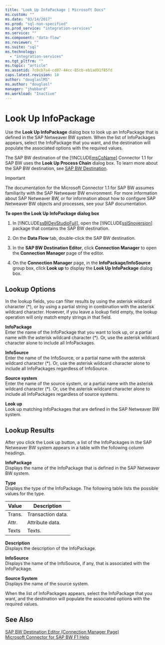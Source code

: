 ```yaml
---
title: "Look Up InfoPackage | Microsoft Docs"
ms.custom: ""
ms.date: "03/14/2017"
ms.prod: "sql-non-specified"
ms.prod_service: "integration-services"
ms.service: ""
ms.component: "data-flow"
ms.reviewer: ""
ms.suite: "sql"
ms.technology: 
  - "integration-services"
ms.tgt_pltfrm: ""
ms.topic: "article"
ms.assetid: 7c0cb7a4-cd07-44cc-85cb-eb1ad91f85fd
caps.latest.revision: 10
author: "douglaslMS"
ms.author: "douglasl"
manager: "jhubbard"
ms.workload: "Inactive"
---
```

# Look Up InfoPackage
  Use the **Look Up InfoPackage** dialog box to look up an InfoPackage that is defined in the SAP Netweaver BW system. When the list of InfoPackages appears, select the InfoPackage that you want, and the destination will populate the associated options with the required values.  
  
 The SAP BW destination of the [!INCLUDE[msCoName](../../includes/msconame-md.md)] Connector 1.1 for SAP BW uses the **Look Up Process Chain** dialog box. To learn more about the SAP BW destination, see [SAP BW Destination](../../integration-services/data-flow/sap-bw-destination.md).  
  
> [!IMPORTANT]  
>  The documentation for the Microsoft Connector 1.1 for SAP BW assumes familiarity with the SAP Netweaver BW environment. For more information about SAP Netweaver BW, or for information about how to configure SAP Netweaver BW objects and processes, see your SAP documentation.  
  
 **To open the Look Up InfoPackage dialog box**  
  
1.  In [!INCLUDE[ssBIDevStudioFull](../../includes/ssbidevstudiofull-md.md)], open the [!INCLUDE[ssISnoversion](../../includes/ssisnoversion-md.md)] package that contains the SAP BW destination.  
  
2.  On the **Data Flow** tab, double-click the SAP BW destination.  
  
3.  In the **SAP BW Destination Editor**, click **Connection Manager** to open the **Connection Manager** page of the editor.  
  
4.  On the **Connection Manager** page, in the **InfoPackage/InfoSource** group box, click **Look up** to display the **Look Up InfoPackage** dialog box.  
  
## Lookup Options  
 In the lookup fields, you can filter results by using the asterisk wildcard character (*), or by using a partial string in combination with the asterisk wildcard character. However, if you leave a lookup field empty, the lookup operation will only match empty strings in that field.  
  
 **InfoPackage**  
 Enter the name of the InfoPackage that you want to look up, or a partial name with the asterisk wildcard character (*). Or, use the asterisk wildcard character alone to include all InfoPackages.  
  
 **InfoSource**  
 Enter the name of the InfoSource, or a partial name with the asterisk wildcard character (*). Or, use the asterisk wildcard character alone to include all InfoPackages regardless of InfoSource.  
  
 **Source system**  
 Enter the name of the source system, or a partial name with the asterisk wildcard character (*). Or, use the asterisk wildcard character alone to include all InfoPackages regardless of source systems.  
  
 **Look up**  
 Look up matching InfoPackages that are defined in the SAP Netweaver BW system.  
  
## Lookup Results  
 After you click the Look up button, a list of the InfoPackages in the SAP Netweaver BW system appears in a table with the following column headings.  
  
 **InfoPackage**  
 Displays the name of the InfoPackage that is defined in the SAP Netweaver BW system.  
  
 **Type**  
 Displays the type of the InfoPackage. The following table lists the possible values for the type.  
  
|Value|Description|  
|-----------|-----------------|  
|Trans.|Transaction data.|  
|Attr.|Attribute data.|  
|Texts|Texts.|  
  
 **Description**  
 Displays the description of the InfoPackage.  
  
 **InfoSource**  
 Displays the name of the InfoSource, if any, that is associated with the InfoPackage.  
  
 **Source System**  
 Displays the name of the source system.  
  
 When the list of InfoPackages appears, select the InfoPackage that you want, and the destination will populate the associated options with the required values.  
  
## See Also  
 [SAP BW Destination Editor &#40;Connection Manager Page&#41;](../../integration-services/data-flow/sap-bw-destination-editor-connection-manager-page.md)   
 [Microsoft Connector for SAP BW F1 Help](../../integration-services/microsoft-connector-for-sap-bw-f1-help.md)  
  
  
